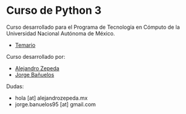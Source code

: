 # Curso de Python 3

Curso desarrollado para el Programa de Tecnología en Cómputo de la Universidad Nacional Autónoma de México. 

* [Temario](https://github.com/alejandrozepeda/curso-python-3/wiki/0.-Temario)

Curso desarrollado por: 

* [Alejandro Zepeda](https://github.com/alejandrozepeda)
* [Jorge Bañuelos](https://github.com/JorgeBanuelos)

Dudas: 

* hola [at] alejandrozepeda.mx
* jorge.banuelos95 [at] gmail.com
